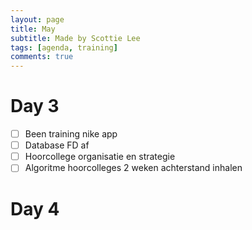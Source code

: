 ```yaml
---
layout: page
title: May
subtitle: Made by Scottie Lee
tags: [agenda, training]
comments: true
---
```

<!---
⬜ = to do
✅ = done
🟥 = cancelled
--->

# Day 3
- [ ] Been training nike app
- [ ] Database FD af
- [ ] Hoorcollege organisatie en strategie
- [ ] Algoritme hoorcolleges 2 weken achterstand inhalen

# Day 4

